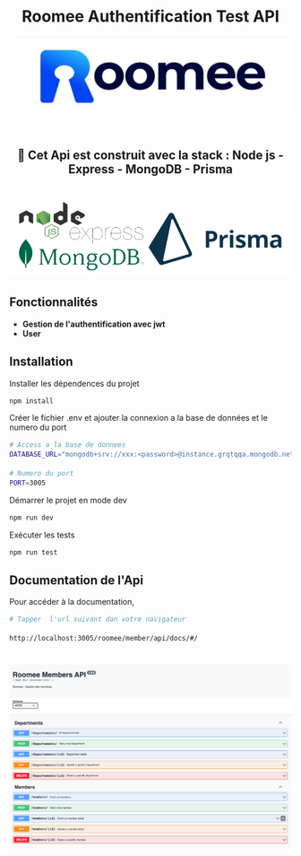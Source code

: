 
<h1 align="center"><strong> Roomee Authentification Test API</strong></h1>

![](logo.png)

<br />
<div align="center"><h2>🚀 Cet Api est construit avec la stack : Node js - Express - MongoDB - Prisma </h2></div>

<h1 align="center">

![](./docs/readme_stack.png)

</h1> 


## Fonctionnalités

- **Gestion de l'authentification avec jwt**
- **User**


## Installation

Installer les dépendences du projet

```sh
npm install 
```

Créer le fichier  .env et ajouter la connexion a la base de données et le numero du port 

```sh
# Access a la base de donnees
DATABASE_URL="mongodb+srv://xxx:<password>@instance.grqtqqa.mongodb.net/?retryWrites=true&w=majority"

# Numero du port
PORT=3005
```

Démarrer le projet en mode dev

```sh
npm run dev
```

Exécuter les tests

```sh
npm run test
```


## Documentation de l'Api
Pour accéder à la documentation,
```sh
# Tapper  l'url suivant dan votre navigateur

http://localhost:3005/roomee/member/api/docs/#/
```
<h1 align="center">

![](./docs/api_docs.png)

</h1>

